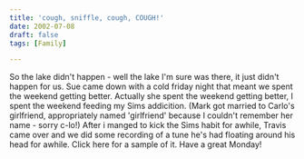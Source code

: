 ```yaml
---
title: 'cough, sniffle, cough, COUGH!'
date: 2002-07-08
draft: false
tags: [Family]

---
```


So the lake didn't happen - well the lake I'm sure was there, it just didn't happen for us. Sue came down with a cold friday night that meant we spent the weekend getting better. Actually she spent the weekend getting better, I spent the weekend feeding my Sims addicition. (Mark got married to Carlo's girlfriend, appropriately named 'girlfriend' because I couldn't remember her name - sorry c-lo!) After i manged to kick the Sims habit for awhile, Travis came over and we did some recording of a tune he's had floating around his head for awhile. Click here for a sample of it. Have a great Monday!